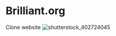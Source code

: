 # Brilliant.org
Clone website
![shutterstock_402724045](https://user-images.githubusercontent.com/105293519/173821508-7901818d-6350-42d7-a68e-a93bd0475009.jpg)
